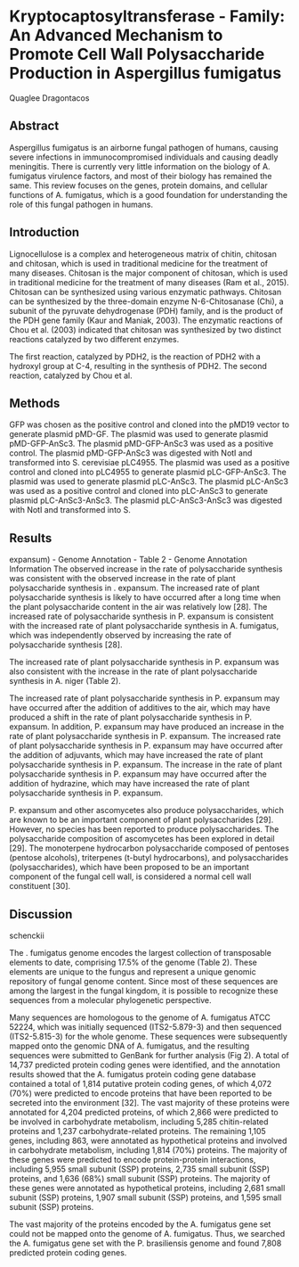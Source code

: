 # Kryptocaptosyltransferase - Family: An Advanced Mechanism to Promote Cell Wall Polysaccharide Production in Aspergillus fumigatus
Quaglee Dragontacos


## Abstract
Aspergillus fumigatus is an airborne fungal pathogen of humans, causing severe infections in immunocompromised individuals and causing deadly meningitis. There is currently very little information on the biology of A. fumigatus virulence factors, and most of their biology has remained the same. This review focuses on the genes, protein domains, and cellular functions of A. fumigatus, which is a good foundation for understanding the role of this fungal pathogen in humans.


## Introduction
Lignocellulose is a complex and heterogeneous matrix of chitin, chitosan and chitosan, which is used in traditional medicine for the treatment of many diseases. Chitosan is the major component of chitosan, which is used in traditional medicine for the treatment of many diseases (Ram et al., 2015). Chitosan can be synthesized using various enzymatic pathways. Chitosan can be synthesized by the three-domain enzyme N-6-Chitosanase (Chi), a subunit of the pyruvate dehydrogenase (PDH) family, and is the product of the PDH gene family (Kaur and Maniak, 2003). The enzymatic reactions of Chou et al. (2003) indicated that chitosan was synthesized by two distinct reactions catalyzed by two different enzymes.

The first reaction, catalyzed by PDH2, is the reaction of PDH2 with a hydroxyl group at C-4, resulting in the synthesis of PDH2. The second reaction, catalyzed by Chou et al.


## Methods
GFP was chosen as the positive control and cloned into the pMD19 vector to generate plasmid pMD-GF. The plasmid was used to generate plasmid pMD-GFP-AnSc3. The plasmid pMD-GFP-AnSc3 was used as a positive control. The plasmid pMD-GFP-AnSc3 was digested with NotI and transformed into S. cerevisiae pLC4955. The plasmid was used as a positive control and cloned into pLC4955 to generate plasmid pLC-GFP-AnSc3. The plasmid was used to generate plasmid pLC-AnSc3. The plasmid pLC-AnSc3 was used as a positive control and cloned into pLC-AnSc3 to generate plasmid pLC-AnSc3-AnSc3. The plasmid pLC-AnSc3-AnSc3 was digested with NotI and transformed into S.


## Results
expansum) - Genome Annotation - Table 2 - Genome Annotation Information
The observed increase in the rate of polysaccharide synthesis was consistent with the observed increase in the rate of plant polysaccharide synthesis in . expansum. The increased rate of plant polysaccharide synthesis is likely to have occurred after a long time when the plant polysaccharide content in the air was relatively low [28]. The increased rate of polysaccharide synthesis in P. expansum is consistent with the increased rate of plant polysaccharide synthesis in A. fumigatus, which was independently observed by increasing the rate of polysaccharide synthesis [28].

The increased rate of plant polysaccharide synthesis in P. expansum was also consistent with the increase in the rate of plant polysaccharide synthesis in A. niger (Table 2).

The increased rate of plant polysaccharide synthesis in P. expansum may have occurred after the addition of additives to the air, which may have produced a shift in the rate of plant polysaccharide synthesis in P. expansum. In addition, P. expansum may have produced an increase in the rate of plant polysaccharide synthesis in P. expansum. The increased rate of plant polysaccharide synthesis in P. expansum may have occurred after the addition of adjuvants, which may have increased the rate of plant polysaccharide synthesis in P. expansum. The increase in the rate of plant polysaccharide synthesis in P. expansum may have occurred after the addition of hydrazine, which may have increased the rate of plant polysaccharide synthesis in P. expansum.

P. expansum and other ascomycetes also produce polysaccharides, which are known to be an important component of plant polysaccharides [29]. However, no species has been reported to produce polysaccharides. The polysaccharide composition of ascomycetes has been explored in detail [29]. The monoterpene hydrocarbon polysaccharide composed of pentoses (pentose alcohols), triterpenes (t-butyl hydrocarbons), and polysaccharides (polysaccharides), which have been proposed to be an important component of the fungal cell wall, is considered a normal cell wall constituent [30].


## Discussion
schenckii

The . fumigatus genome encodes the largest collection of transposable elements to date, comprising 17.5% of the genome (Table 2). These elements are unique to the fungus and represent a unique genomic repository of fungal genome content. Since most of these sequences are among the largest in the fungal kingdom, it is possible to recognize these sequences from a molecular phylogenetic perspective.

Many sequences are homologous to the genome of A. fumigatus ATCC 52224, which was initially sequenced (ITS2-5.879-3) and then sequenced (ITS2-5.815-3) for the whole genome. These sequences were subsequently mapped onto the genomic DNA of A. fumigatus, and the resulting sequences were submitted to GenBank for further analysis (Fig 2). A total of 14,737 predicted protein coding genes were identified, and the annotation results showed that the A. fumigatus protein coding gene database contained a total of 1,814 putative protein coding genes, of which 4,072 (70%) were predicted to encode proteins that have been reported to be secreted into the environment [32]. The vast majority of these proteins were annotated for 4,204 predicted proteins, of which 2,866 were predicted to be involved in carbohydrate metabolism, including 5,285 chitin-related proteins and 1,237 carbohydrate-related proteins. The remaining 1,105 genes, including 863, were annotated as hypothetical proteins and involved in carbohydrate metabolism, including 1,814 (70%) proteins. The majority of these genes were predicted to encode protein-protein interactions, including 5,955 small subunit (SSP) proteins, 2,735 small subunit (SSP) proteins, and 1,636 (68%) small subunit (SSP) proteins. The majority of these genes were annotated as hypothetical proteins, including 2,681 small subunit (SSP) proteins, 1,907 small subunit (SSP) proteins, and 1,595 small subunit (SSP) proteins.

The vast majority of the proteins encoded by the A. fumigatus gene set could not be mapped onto the genome of A. fumigatus. Thus, we searched the A. fumigatus gene set with the P. brasiliensis genome and found 7,808 predicted protein coding genes.
